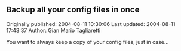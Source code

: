 ## Backup all your config files in once

Originally published: 2004-08-11 10:30:06
Last updated: 2004-08-11 17:43:37
Author: Gian Mario Tagliaretti

You want to always keep a copy of your config files, just in case...